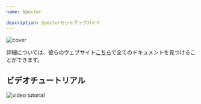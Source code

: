 ```yaml
---
name: Specter

description: Specterセットアップガイド
---
```


![cover](assets/cover.jpeg)

詳細については、彼らのウェブサイト[こちら](https://docs.specter.solutions/desktop/)で全てのドキュメントを見つけることができます。

## ビデオチュートリアル

![video tutorial](https://www.youtube.com/watch?v=mV1KS-Uwjew)